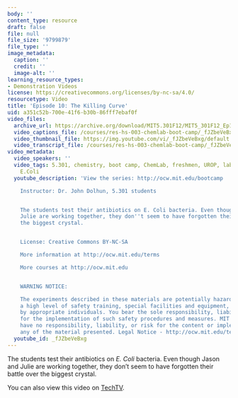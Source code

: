 ```yaml
---
body: ''
content_type: resource
draft: false
file: null
file_size: '9799879'
file_type: ''
image_metadata:
  caption: ''
  credit: ''
  image-alt: ''
learning_resource_types:
- Demonstration Videos
license: https://creativecommons.org/licenses/by-nc-sa/4.0/
resourcetype: Video
title: 'Episode 10: The Killing Curve'
uid: a351c52b-700e-41f6-b30b-86fff7ebaf0f
video_files:
  archive_url: https://archive.org/download/MIT5.301F12/MIT5_301F12_Ep10_The_Killing_Curve_300k.mp4
  video_captions_file: /courses/res-hs-003-chemlab-boot-camp/_fJZbeVeBxg_captions.webvtt
  video_thumbnail_file: https://img.youtube.com/vi/_fJZbeVeBxg/default.jpg
  video_transcript_file: /courses/res-hs-003-chemlab-boot-camp/_fJZbeVeBxg_transcript.pdf
video_metadata:
  video_speakers: ''
  video_tags: 5.301, chemistry, boot camp, ChemLab, freshmen, UROP, lab, antibiotics,
    E.Coli
  youtube_description: 'View the series: http://ocw.mit.edu/bootcamp

    Instructor: Dr. John Dolhun, 5.301 students


    The students test their antibiotics on E. Coli bacteria. Even though Jason and
    Julie are working together, they don''t seem to have forgotten their battle over
    the biggest crystal.


    License: Creative Commons BY-NC-SA

    More information at http://ocw.mit.edu/terms

    More courses at http://ocw.mit.edu


    WARNING NOTICE:

    The experiments described in these materials are potentially hazardous and require
    a high level of safety training, special facilities and equipment, and supervision
    by appropriate individuals. You bear the sole responsibility, liability, and risk
    for the implementation of such safety procedures and measures. MIT and Dow shall
    have no responsibility, liability, or risk for the content or implementation of
    any of the material presented. Legal Notice - http://ocw.mit.edu/terms/'
  youtube_id: _fJZbeVeBxg
---
```

The students test their antibiotics on *E. Coli* bacteria. Even though Jason and Julie are working together, they don’t seem to have forgotten their battle over the biggest crystal.

You can also view this video on [TechTV](http://techtv.mit.edu/collections/mitocw:2894/videos/21449-episode-10-the-killing-curve-mit-chemlab-boot-camp).